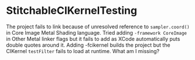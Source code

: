 # StitchableCIKernelTesting

The project fails to link because of unresolved reference to `sampler.coord()`  in Core Image Metal Shading language. Tried adding `-framework CoreImage` in Other Metal linker flags but it fails to add as XCode automatically puts double quotes around it. Adding -fcikernel builds the project but the CIKernel `testFilter` fails to load at runtime. What am I missing?
